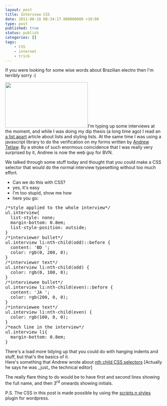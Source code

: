 ```yaml
---
layout: post
title: Interview CSS
date: 2011-08-18 08:34:17.000000000 +10:00
type: post
published: true
status: publish
categories: []
tags:
    - CSS
    - internet
    - trick
---
```


<p>If you were looking for some wise words about Brazilian electro then I'm terribly sorry :(</p>
<p><a href="http://www.notionparallax.co.uk/wordpress/wp-content/uploads/2011/08/cssUL.jpg"><img class="alignright size-full wp-image-757" title="This is a grab, but you can see it for real after the jump" src="{{ site.baseurl }}/assets/cssUL.jpg" alt="" width="265" height="146" /></a>I'm typing up some interviews at the moment, and while I was doing my dip thesis (a long time ago) I read an <a href="http://www.alistapart.com/articles/taminglists/">a list apart</a> article about lists and styling lists. At the same time I was using a javascript library to do the verification on my forms written by <a href="http://tetlaw.id.au/">Andrew Tetlaw</a>. By a stroke of such enormous coincidence that I was really very surprised by it, Andrew is now the web guy for BVN. </p>
<p>We talked through some stuff today and thought that you could make a CSS selector that would do the normal interview typesetting without too much effort.</p>
<ul class="interview">
<li>Can we do this with CSS?</li>
<li>yes, it's easy</li>
<li>I'm too stupid, show me how</li>
<li>here you go:</li>
</ul>
<pre>/*style applied to the whole interview*/
ul.interview{
  list-style: none;
  margin-bottom: 0.8em;
  list-style-position: outside;
}
/*interviewer bullet*/
ul.interview li:nth-child(odd)::before {
  content: 'BD ';
  color: rgb(0, 200, 0);
}
/*interviewer text*/
ul.interview li:nth-child(odd) {  
  color: rgb(0, 100, 0);
}
/*interviewee bullet*/
ul.interview li:nth-child(even)::before {
  content: 'JA ';
  color: rgb(200, 0, 0);
}
/*interviewee text*/
ul.interview li:nth-child(even) {
  color: rgb(100, 0, 0);
}
/*each line in the interview*/
ul.interview li{
  margin-bottom: 0.8em;
}</pre>
<p>There's a load more tidying up that you could do with hanging indents and stuff, but that's the basics of it.<br />
Here's something that Andrew wrote about <a href="http://reference.sitepoint.com/css/pseudoclass-nthchild">nth child CSS selectors</a> [Actually he says he was _just_ the technical editor]</p>
<p>The really flare thing to do would be to have first and second lines showing the full name, and then 3<sup>rd</sup> onwards showing initials.</p>
<p>P.S. The CSS in this post is made possible by using the <a href="http://wordpress.org/extend/plugins/scripts-n-styles/">scripts n styles</a> plugin for wordpress.</p>
